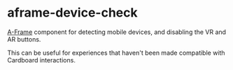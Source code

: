 # aframe-device-check
[A-Frame](aframe.io/) component for detecting mobile devices, and disabling the VR and AR buttons.

This can be useful for experiences that haven't been made compatible with Cardboard interactions.
